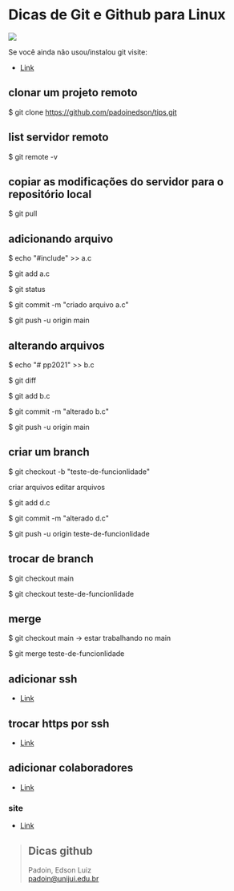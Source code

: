# Dicas de Git e Github para Linux



<img src="https://encrypted-tbn0.gstatic.com/images?q=tbn:ANd9GcTq65a7eURVcc8cpEB42M35mNIKilVo6ccW9XoAQampc2M4xRopPWGzA_ai8ho2YhyEgaQ&usqp=CAU">


Se você ainda não usou/instalou git visite:
* [Link](https://github.com/padoinedson/tips/blob/main/git.md)




## clonar um projeto remoto

$ git clone https://github.com/padoinedson/tips.git




## list servidor remoto

$ git remote -v




## copiar as modificações do servidor para o repositório local

$ git pull




## adicionando arquivo
 
$ echo "#include" >> a.c

$ git add a.c 

$ git status

$ git commit -m "criado arquivo a.c"

$ git push -u origin main




## alterando arquivos

 
$ echo "# pp2021" >> b.c

$ git diff

$ git add b.c 

$ git commit -m "alterado b.c"

$ git push -u origin main






## criar um branch


$ git checkout -b "teste-de-funcionlidade"

criar arquivos
editar arquivos

$ git add d.c 

$ git commit -m "alterado d.c"

$ git push -u origin teste-de-funcionlidade



## trocar de branch

$ git checkout main

$ git checkout teste-de-funcionlidade




## merge

$ git checkout main  -> estar trabalhando no main

$ git merge teste-de-funcionlidade









## adicionar ssh
* [Link](https://docs.github.com/pt/github/authenticating-to-github/connecting-to-github-with-ssh)



## trocar https por ssh
* [Link](https://docs.github.com/pt/github/getting-started-with-github/getting-started-with-git/managing-remote-repositories#switching-remote-urls-from-https-to-ssh)




## adicionar colaboradores
* [Link](https://docs.github.com/pt/github/setting-up-and-managing-your-github-user-account/managing-access-to-your-personal-repositories/inviting-collaborators-to-a-personal-repository)



### site 
* [Link](http://git-scm.com/)


> ## Dicas github
> Padoin, Edson Luiz  
> padoin@unijui.edu.br
